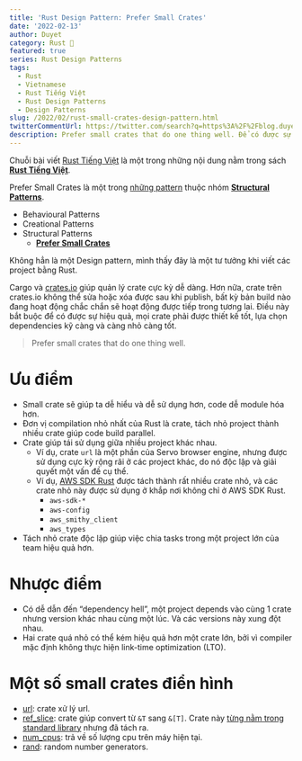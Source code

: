 ```yaml
---
title: 'Rust Design Pattern: Prefer Small Crates'
date: '2022-02-13'
author: Duyet
category: Rust 🦀
featured: true
series: Rust Design Patterns
tags:
  - Rust
  - Vietnamese
  - Rust Tiếng Việt
  - Rust Design Patterns
  - Design Patterns
slug: /2022/02/rust-small-crates-design-pattern.html
twitterCommentUrl: https://twitter.com/search?q=https%3A%2F%2Fblog.duyet.net%2F2021%2F12%2Frust-strategy-design-pattern.html
description: Prefer small crates that do one thing well. Để có được sự hiệu quả, mọi crate phải được thiết kế tốt, lựa chọn dependencies kỹ càng và càng độc lập càng tốt.
---
```


Chuỗi bài viết [Rust Tiếng Việt](/tag/rust-tiếng-việt/) là một trong những nội dung nằm trong sách [**Rust Tiếng Việt**](https://rust-tieng-viet.github.io/?utm_source=blog.duyet.net&utm_medium=post&utm_campaign=launch_rust_tieng_viet).

Prefer Small Crates là một trong [những pattern](/tag/rust-design-patterns) thuộc nhóm **[Structural Patterns](/tag/structural-patterns)**.

- Behavioural Patterns
- Creational Patterns
- Structural Patterns
  - [**Prefer Small Crates**](/2022/02/rust-small-crates-design-pattern.html)

Không hẳn là một Design pattern, mình thấy đây là một tư tưởng khi viết các project bằng Rust.

Cargo và [crates.io](http://crates.io/) giúp quản lý crate cực kỳ dễ dàng.
Hơn nữa, crate trên crates.io không thể sửa hoặc xóa được sau khi publish,
bất kỳ bản build nào đang hoạt động chắc chắn sẽ hoạt động được tiếp trong tương lai.
Điều này bắt buộc để có được sự hiệu quả, mọi crate phải được thiết kế tốt,
lựa chọn dependencies kỹ càng và càng nhỏ càng tốt.

> Prefer small crates that do one thing well.

# Ưu điểm

- Small crate sẽ giúp ta dễ hiểu và dễ sử dụng hơn, code dễ module hóa hơn.
- Đơn vị compilation nhỏ nhất của Rust là crate, tách nhỏ project thành nhiều crate giúp code build parallel.
- Crate giúp tái sử dụng giữa nhiều project khác nhau.
  - Ví dụ, crate `url` là một phần của Servo browser engine, nhưng được sử dụng cực kỳ rộng rãi ở các project khác, do nó độc lập và giải quyết một vấn đề cụ thể.
  - Ví dụ, [AWS SDK Rust](https://awslabs.github.io/aws-sdk-rust/) được tách thành rất nhiều crate nhỏ, và các crate nhỏ này được sử dụng ở khắp nơi không chỉ ở AWS SDK Rust.
    - `aws-sdk-*`
    - `aws-config`
    - `aws_smithy_client`
    - `aws_types`
- Tách nhỏ crate độc lập giúp việc chia tasks trong một project lớn của team hiệu quả hơn.

# Nhược điểm

- Có dễ dẫn đến “dependency hell”, một project depends vào cùng 1 crate nhưng version khác nhau cùng một lúc. Và các versions này xung đột nhau.
- Hai crate quá nhỏ có thể kém hiệu quả hơn một crate lớn, bởi vì compiler mặc định không thực hiện link-time optimization (LTO).

# Một số small crates điển hình

- [url](https://crates.io/crates/url): crate xử lý url.
- [ref_slice](https://crates.io/crates/ref_slice): crate giúp convert từ `&T` sang `&[T]`. Crate này [từng nằm trong standard library](https://github.com/rust-lang/rust/issues/27774#issuecomment-150058618) nhưng đã tách ra.
- [num_cpus](https://crates.io/crates/num_cpus): trả về số lượng cpu trên máy hiện tại.
- [rand](https://crates.io/crates/rand): random number generators.
